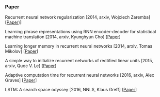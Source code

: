 

### Paper

Recurrent neural network regularization \[2014, arxiv, Wojciech Zaremba\] \[[Paper](https://arxiv.org/pdf/1409.2329.pdf))\]

Learning phrase representations using RNN encoder-decoder for statistical machine translation \[2014, arxiv, Kyunghyun Cho\] \[[Paper](https://arxiv.org/pdf/1406.1078.pdf)\]

Learning longer memory in recurrent neural networks \[2014, arxiv, Tomas Mikolov\] \[[Paper](https://arxiv.org/pdf/1412.7753.pdf)\]

A simple way to initialize recurrent networks of rectified linear units \[2015, arxiv, Quoc V. Le\] \[[Paper](https://arxiv.org/pdf/1504.00941.pdf)\]

Adaptive computation time for recurrent neural networks \[2016, arxiv, Alex Graves\] \[[Paper](https://arxiv.org/pdf/1603.08983.pdf)\]

LSTM: A search space odyssey \[2016, NNLS, Klaus Greff\] \[[Paper](https://arxiv.org/pdf/1503.04069.pdf?utm_content=buffereddc5&utm_medium=social&utm_source=plus.google.com&utm_campaign=buffer)\]

